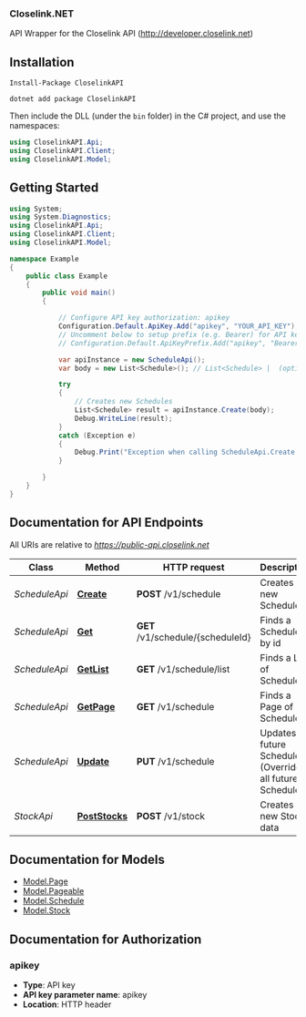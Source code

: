 ### Closelink.NET
API Wrapper for the Closelink API (http://developer.closelink.net)

<a name="installation"></a>
## Installation
```
Install-Package CloselinkAPI
```

```
dotnet add package CloselinkAPI
```

Then include the DLL (under the `bin` folder) in the C# project, and use the namespaces:
```csharp
using CloselinkAPI.Api;
using CloselinkAPI.Client;
using CloselinkAPI.Model;
```

<a name="getting-started"></a>
## Getting Started

```csharp
using System;
using System.Diagnostics;
using CloselinkAPI.Api;
using CloselinkAPI.Client;
using CloselinkAPI.Model;

namespace Example
{
    public class Example
    {
        public void main()
        {

            // Configure API key authorization: apikey
            Configuration.Default.ApiKey.Add("apikey", "YOUR_API_KEY");
            // Uncomment below to setup prefix (e.g. Bearer) for API key, if needed
            // Configuration.Default.ApiKeyPrefix.Add("apikey", "Bearer");

            var apiInstance = new ScheduleApi();
            var body = new List<Schedule>(); // List<Schedule> |  (optional) 

            try
            {
                // Creates new Schedules
                List<Schedule> result = apiInstance.Create(body);
                Debug.WriteLine(result);
            }
            catch (Exception e)
            {
                Debug.Print("Exception when calling ScheduleApi.Create: " + e.Message );
            }

        }
    }
}
```

<a name="documentation-for-api-endpoints"></a>
## Documentation for API Endpoints

All URIs are relative to *https://public-api.closelink.net*

Class | Method | HTTP request | Description
------------ | ------------- | ------------- | -------------
*ScheduleApi* | [**Create**](docs/ScheduleApi.md#create) | **POST** /v1/schedule | Creates new Schedules
*ScheduleApi* | [**Get**](docs/ScheduleApi.md#get) | **GET** /v1/schedule/{scheduleId} | Finds a Schedule by id
*ScheduleApi* | [**GetList**](docs/ScheduleApi.md#getlist) | **GET** /v1/schedule/list | Finds a List of Schedules
*ScheduleApi* | [**GetPage**](docs/ScheduleApi.md#getpage) | **GET** /v1/schedule | Finds a Page of Schedules
*ScheduleApi* | [**Update**](docs/ScheduleApi.md#update) | **PUT** /v1/schedule | Updates future Schedules (Overrides all future Schedules)
*StockApi* | [**PostStocks**](docs/StockApi.md#poststocks) | **POST** /v1/stock | Creates new Stock data


<a name="documentation-for-models"></a>
## Documentation for Models

 - [Model.Page](docs/Page.md)
 - [Model.Pageable](docs/Pageable.md)
 - [Model.Schedule](docs/Schedule.md)
 - [Model.Stock](docs/Stock.md)


<a name="documentation-for-authorization"></a>
## Documentation for Authorization

<a name="apikey"></a>
### apikey

- **Type**: API key
- **API key parameter name**: apikey
- **Location**: HTTP header
